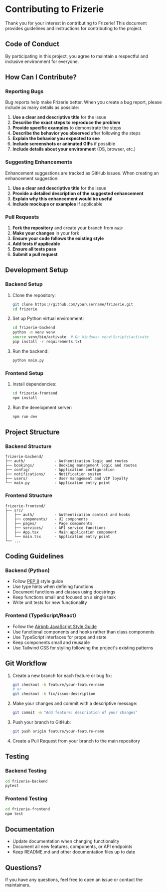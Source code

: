 # Contributing to Frizerie

Thank you for your interest in contributing to Frizerie! This document provides guidelines and instructions for contributing to the project.

## Code of Conduct

By participating in this project, you agree to maintain a respectful and inclusive environment for everyone.

## How Can I Contribute?

### Reporting Bugs

Bug reports help make Frizerie better. When you create a bug report, please include as many details as possible:

1. **Use a clear and descriptive title** for the issue
2. **Describe the exact steps to reproduce the problem**
3. **Provide specific examples** to demonstrate the steps
4. **Describe the behavior you observed** after following the steps
5. **Explain the behavior you expected to see**
6. **Include screenshots or animated GIFs** if possible
7. **Include details about your environment** (OS, browser, etc.)

### Suggesting Enhancements

Enhancement suggestions are tracked as GitHub issues. When creating an enhancement suggestion:

1. **Use a clear and descriptive title** for the issue
2. **Provide a detailed description of the suggested enhancement**
3. **Explain why this enhancement would be useful**
4. **Include mockups or examples** if applicable

### Pull Requests

1. **Fork the repository** and create your branch from `main`
2. **Make your changes** in your fork
3. **Ensure your code follows the existing style**
4. **Add tests if applicable**
5. **Ensure all tests pass**
6. **Submit a pull request**

## Development Setup

### Backend Setup

1. Clone the repository:
   ```bash
   git clone https://github.com/yourusername/frizerie.git
   cd frizerie
   ```

2. Set up Python virtual environment:
   ```bash
   cd frizerie-backend
   python -m venv venv
   source venv/bin/activate  # On Windows: venv\Scripts\activate
   pip install -r requirements.txt
   ```

3. Run the backend:
   ```bash
   python main.py
   ```

### Frontend Setup

1. Install dependencies:
   ```bash
   cd frizerie-frontend
   npm install
   ```

2. Run the development server:
   ```bash
   npm run dev
   ```

## Project Structure

### Backend Structure

```
frizerie-backend/
├── auth/             - Authentication logic and routes
├── bookings/         - Booking management logic and routes
├── config/           - Application configuration
├── notifications/    - Notification system
├── users/            - User management and VIP loyalty
└── main.py           - Application entry point
```

### Frontend Structure

```
frizerie-frontend/
├── src/
│   ├── auth/         - Authentication context and hooks
│   ├── components/   - UI components
│   ├── pages/        - Page components
│   ├── services/     - API service functions
│   ├── App.tsx       - Main application component
│   └── main.tsx      - Application entry point
└── ...
```

## Coding Guidelines

### Backend (Python)

- Follow [PEP 8](https://www.python.org/dev/peps/pep-0008/) style guide
- Use type hints when defining functions
- Document functions and classes using docstrings
- Keep functions small and focused on a single task
- Write unit tests for new functionality

### Frontend (TypeScript/React)

- Follow the [Airbnb JavaScript Style Guide](https://github.com/airbnb/javascript)
- Use functional components and hooks rather than class components
- Use TypeScript interfaces for props and state
- Keep components small and reusable
- Use Tailwind CSS for styling following the project's existing patterns

## Git Workflow

1. Create a new branch for each feature or bug fix:
   ```bash
   git checkout -b feature/your-feature-name
   # or
   git checkout -b fix/issue-description
   ```

2. Make your changes and commit with a descriptive message:
   ```bash
   git commit -m "Add feature: description of your changes"
   ```

3. Push your branch to GitHub:
   ```bash
   git push origin feature/your-feature-name
   ```

4. Create a Pull Request from your branch to the main repository

## Testing

### Backend Testing

```bash
cd frizerie-backend
pytest
```

### Frontend Testing

```bash
cd frizerie-frontend
npm test
```

## Documentation

- Update documentation when changing functionality
- Document all new features, components, or API endpoints
- Keep README.md and other documentation files up to date

## Questions?

If you have any questions, feel free to open an issue or contact the maintainers. 